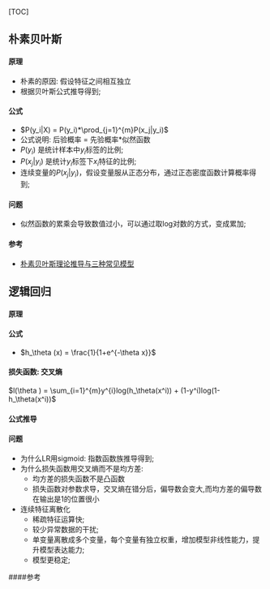 [TOC]

## 朴素贝叶斯
#### 原理
- 朴素的原因: 假设特征之间相互独立
- 根据贝叶斯公式推导得到;
#### 公式
- $P(y_i|X) = P(y_i)*\prod_{j=1}^{m}P(x_j|y_i)$
- 公式说明: 后验概率 = 先验概率*似然函数
- $P(y_i)$ 是统计样本中$y_i$标签的比例;
- $P(x_j|y_i)$ 是统计$y_i$标签下$x_i$特征的比例;
- 连续变量的$P(x_j|y_i)$，假设变量服从正态分布，通过正态密度函数计算概率得到;
  
#### 问题
- 似然函数的累乘会导致数值过小，可以通过取log对数的方式，变成累加;

#### 参考
- [朴素贝叶斯理论推导与三种常见模型](https://blog.csdn.net/u012162613/article/details/48323777)

## 逻辑回归
#### 原理
#### 公式
- $h_\theta (x) = \frac{1}{1+e^{-\theta x}}$
#### 损失函数: 交叉熵 
$l(\theta ) = \sum_{i=1}^{m}y^{i}log(h_\theta(x^i)) + (1-y^i)log(1-h_\theta(x^i))$
#### 公式推导
#### 问题
- 为什么LR用sigmoid: 指数函数族推导得到;
- 为什么损失函数用交叉熵而不是均方差: 
  - 均方差的损失函数不是凸函数
  - 损失函数对参数求导，交叉熵在错分后，偏导数会变大,而均方差的偏导数在输出是1的位置很小
- 连续特征离散化
  - 稀疏特征运算快;
  - 较少异常数据的干扰;
  - 单变量离散成多个变量，每个变量有独立权重，增加模型非线性能力，提升模型表达能力;
  - 模型更稳定;

####参考